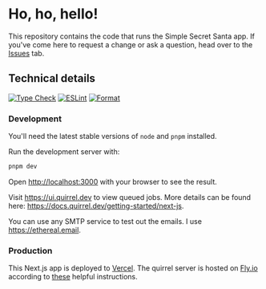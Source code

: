 # Ho, ho, hello!

This repository contains the code that runs the Simple Secret Santa app. If you've come here to request a change or ask a question, head over to the [Issues](https://github.com/masonmcelvain/simple-secret-santa/issues) tab.

## Technical details

[![Type Check](https://github.com/masonmcelvain/simple-secret-santa/actions/workflows/type-check.yml/badge.svg)](https://github.com/masonmcelvain/simple-secret-santa/actions/workflows/type-check.yml)
[![ESLint](https://github.com/masonmcelvain/simple-secret-santa/actions/workflows/eslint.yml/badge.svg)](https://github.com/masonmcelvain/simple-secret-santa/actions/workflows/eslint.yml)
[![Format](https://github.com/masonmcelvain/simple-secret-santa/actions/workflows/format.yml/badge.svg)](https://github.com/masonmcelvain/simple-secret-santa/actions/workflows/format.yml)

### Development

You'll need the latest stable versions of `node` and `pnpm` installed.

Run the development server with:

```bash
pnpm dev
```

Open [http://localhost:3000](http://localhost:3000) with your browser to see the result.

Visit https://ui.quirrel.dev to view queued jobs. More details can be found here: https://docs.quirrel.dev/getting-started/next-js.

You can use any SMTP service to test out the emails. I use https://ethereal.email.

### Production

This Next.js app is deployed to [Vercel](https://vercel.com/). The quirrel server is hosted on [Fly.io](https://fly.io/) according to [these](https://dev.to/remixtape/self-hosting-quirrel-5af7) helpful instructions.
